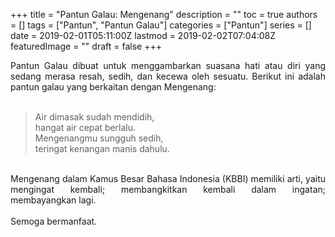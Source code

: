 +++
title = "Pantun Galau: Mengenang"
description = ""
toc = true
authors = []
tags = ["Pantun", "Pantun Galau"]
categories = ["Pantun"]
series = []
date = 2019-02-01T05:11:00Z
lastmod = 2019-02-02T07:04:08Z
featuredImage = ""
draft = false
+++

<div style="text-align: justify;">Pantun Galau dibuat untuk menggambarkan suasana hati atau diri yang sedang merasa resah, sedih, dan kecewa oleh sesuatu. Berikut ini adalah pantun galau yang berkaitan dengan Mengenang:<br /><br />
<blockquote class="tr_bq">Air dimasak sudah mendidih,<br />hangat air cepat berlalu.<br />Mengenangmu sungguh sedih,<br />teringat kenangan manis dahulu.</blockquote><br />
Mengenang dalam Kamus Besar Bahasa Indonesia (KBBI) memiliki arti, yaitu mengingat kembali; membangkitkan kembali dalam ingatan; membayangkan lagi.<br /><br />
Semoga bermanfaat.</div>
